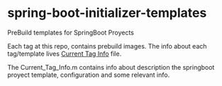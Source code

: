 # spring-boot-initializer-templates
PreBuild templates for SpringBoot Proyects

Each tag at this repo, contains prebuild images.
The info about each  tag/template lives  [Current Tag Info](./Current_Tag_Info.md) file.

The Current_Tag_Info.m contains info about description the springboot proyect template, configuration and some relevant info.

